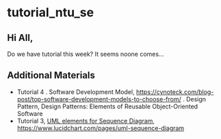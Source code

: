 # tutorial_ntu_se

## Hi All,
Do we have  tutorial this week? It seems noone comes...

## Additional Materials
- Tutorial 4
    . Software Development Model, https://cynoteck.com/blog-post/top-software-development-models-to-choose-from/
    . Design Pattern, Design Patterns: Elements of Reusable Object-Oriented Software
- Tutorial 3, [UML elements for Sequence Diagram](https://www.lucidchart.com/pages/uml-sequence-diagram), https://www.lucidchart.com/pages/uml-sequence-diagram
  
